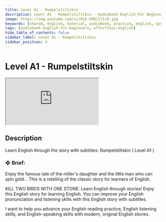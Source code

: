 ```yaml
---
title: Level A1 - Rumpelstiltskin
description: Level A1 - Rumpelstiltskin - Audiobook English For Beginners
image: https://img.youtube.com/vi/8yE-hR8i1lI/0.jpg
keywords: [shared, english, material, audiobook, practice, english, speaking]
tags: [audiobook-english-for-beginners, effortless-english]
hide_table_of_contents: false
sidebar_label: Level A1 - Rumpelstiltskin
sidebar_position: 4
---
```


# Level A1 - Rumpelstiltskin

<div class="video-container">
<iframe src="https://www.youtube.com/embed/8yE-hR8i1lI?controls=0" title="YouTube video player"></iframe>
<a href="https://www.youtube.com/watch?list=PL___7gkXqjbx7FtKf1v6aTPhzl-k6J3qW&v=8yE-hR8i1lI" target="_blank"></a>
</div>

## Description

Learn English through the story with subtitles: Rumpelstiltskin ( Level A1 )

### ❖ Brief:

Enjoy the famous tale of the miller's daughter and the little man who can spin gold... This is a retelling of the classic story for learners of English.

KILL TWO BIRDS WITH ONE STONE: Learn English through stories! Enjoy this English story for learning English. You can improve your English pronunciation and listening skills with this English story with subtitles.

I want to help you advance your English reading practice, English listening skills, and English-speaking skills with modern, original English stories.